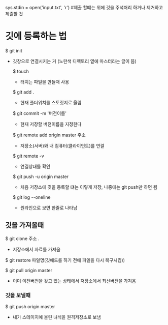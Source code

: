 
sys.stdin = open('input.txt', 'r')
#제출 할떄는 위에 것을 주석처리 하거나 제거하고 제출할 것



# 깃에 등록하는 법

 $ git init 

- 깃창으로 연결시키는 거 (노란색 디렉토리 옆에 마스터라는 글이 뜸)
  
  $ touch 
  
  - 터치는 파일을 만들때 사용
  
  $ git add .
  
  - 현재 폴더위치를 스토릿지로 올림
  
  $ git commit -m '버전이름'
  
  - 현재 저장할 버전이름을 지정한다
  
  $ git remote add origin master 주소
  
  - 저장소(서버)와 내 컴퓨터(클라이언트)를 연결
  
  $ git remote -v 
  
  - 연결상태를 확인
  
  $ git push -u origin master
  
  - 처음 저장소에 깃을 등록할 떄는 이렇게 저장, 나중에는 git push만 하면 됨
  
  $ git log --oneline
  
  - 원라인으로 보면 한줄로 나타남
  
## 깃을 가져올때

$ git clone 주소 .

- 저장소에서 자료를 가져옴

$ git restore 파일명(깃애드를 하기 전에 파일을 다시 복구시킴))

$ git pull origin master 

- 이미 이전버전을 갖고 있는 상태에서 저장소에서 최신버전을 가져옴

### 깃을 보낼때

$ git push origin master 
 - 내가 스테이지에 올린 녀석을 원격저장소로 보냄
 

